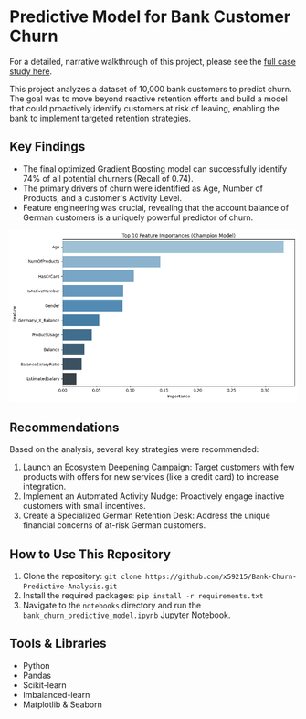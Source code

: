 # Predictive Model for Bank Customer Churn

For a detailed, narrative walkthrough of this project, please see the [full case study here](./CASE_STUDY.md).

This project analyzes a dataset of 10,000 bank customers to predict churn. The goal was to move beyond reactive retention efforts and build a model that could proactively identify customers at risk of leaving, enabling the bank to implement targeted retention strategies.

## Key Findings

* The final optimized Gradient Boosting model can successfully identify 74% of all potential churners (Recall of 0.74).
* The primary drivers of churn were identified as Age, Number of Products, and a customer's Activity Level.
* Feature engineering was crucial, revealing that the account balance of German customers is a uniquely powerful predictor of churn.

![Feature Importance Chart](images/feature_importance_chart.png)
## Recommendations

Based on the analysis, several key strategies were recommended:
1.  Launch an Ecosystem Deepening Campaign: Target customers with few products with offers for new services (like a credit card) to increase integration.
2.  Implement an Automated Activity Nudge: Proactively engage inactive customers with small incentives.
3.  Create a Specialized German Retention Desk: Address the unique financial concerns of at-risk German customers.

## How to Use This Repository

1.  Clone the repository: `git clone https://github.com/x59215/Bank-Churn-Predictive-Analysis.git`
2.  Install the required packages: `pip install -r requirements.txt`
3.  Navigate to the `notebooks` directory and run the `bank_churn_predictive_model.ipynb` Jupyter Notebook.

## Tools & Libraries
* Python
* Pandas
* Scikit-learn
* Imbalanced-learn
* Matplotlib & Seaborn

